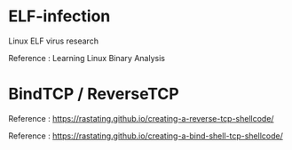 # ELF-infection
Linux ELF virus research

Reference : Learning Linux Binary Analysis

# BindTCP / ReverseTCP

Reference : https://rastating.github.io/creating-a-reverse-tcp-shellcode/

Reference : https://rastating.github.io/creating-a-bind-shell-tcp-shellcode/
